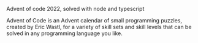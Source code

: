 Advent of code 2022, solved with node and typescript

Advent of Code is an Advent calendar of small programming puzzles, created by Eric Wastl, for a variety of skill sets and skill levels that can be solved in any programming language you like.

